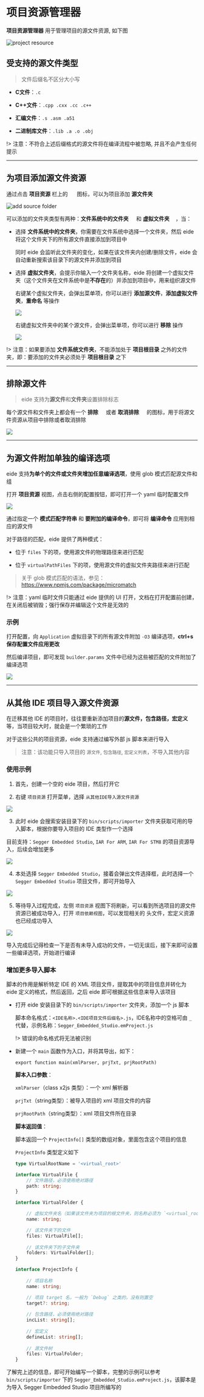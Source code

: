 # 项目资源管理器

**项目资源管理器** 用于管理项目的源文件资源, 如下图

![project resource](../img/prj_res_view.png)

## 受支持的源文件类型

> 文件后缀名不区分大小写

- **C文件**：`.c`
  
- **C++文件**：`.cpp .cxx .cc .c++`
  
- **汇编文件**：`.s .asm .a51`

- **二进制库文件**：`.lib .a .o .obj`

!> 注意：不符合上述后缀格式的源文件将在编译流程中被忽略, 并且不会产生任何提示

***

## 为项目添加源文件资源

通过点击 **项目资源** 栏上的 <img width="16px" bor src="../img/add_folder.svg"> 图标，可以为项目添加 **源文件夹**

![add source folder](../img/prj_add_folder_sel.png)

可以添加的文件夹类型有两种：**文件系统中的文件夹**<img width="16px" bor src="./icon/FolderRoot_32x.svg"> 和 **虚拟文件夹**<img width="16px" bor src="./icon/folder_virtual.svg">，当：

- 选择 **文件系统中的文件夹**，你需要在文件系统中选择一个文件夹，然后 eide 将这个文件夹下的所有源文件直接添加到项目中

  同时 eide 会监听此文件夹的变化，如果在该文件夹内创建/删除文件，eide 会自动重新搜索该目录下的源文件并添加到项目

- 选择 **虚拟文件夹**，会提示你输入一个文件夹名称，eide 将创建一个虚拟文件夹（这个文件夹在文件系统中是**不存在**的）并添加到项目中，用来组织源文件

  右键某个虚拟文件夹，会弹出菜单项，你可以进行 **添加源文件**，**添加虚拟文件夹**，**重命名** 等操作

  ![](../img/prj_vFolder_opts.png)

  右键虚拟文件夹中的某个源文件，会弹出菜单项，你可以进行 **移除** 操作

  ![](../img/prj_vFile_ops.png)

!> 注意：如果要添加 **文件系统文件夹**，不能添加处于 **项目根目录** 之外的文件夹，即：要添加的文件夹必须处于 **项目根目录** 之下

***

## 排除源文件

> eide 支持为**源文件**和**文件夹**设置排除标志

每个源文件和文件夹上都会有一个 **排除**<img width="16px" bor src="./icon/StatusNo_16x.svg"> 或者 **取消排除**<img width="16px" bor src="./icon/Add_16xMD.svg"> 的图标，用于将源文件资源从项目中排除或者取消排除

![](../img/prj_exc_file_ops.png)

***

## 为源文件附加单独的编译选项

eide 支持**为单个的文件或文件夹增加任意编译选项**，使用 glob 模式匹配源文件和组

打开 **项目资源** 视图，点击右侧的配置按钮，即可打开一个 yaml 临时配置文件

![](../img/append_build_options_for_files.png)

通过指定一个 **模式匹配字符串** 和 **要附加的编译命令**，即可将 **编译命令** 应用到相应的源文件

对于路径的匹配，eide 提供了两种模式：

 - 位于 `files` 下的项，使用源文件的物理路径来进行匹配

 - 位于 `virtualPathFiles` 下的项，使用源文件的虚拟文件夹路径来进行匹配

> 关于 glob 模式匹配的语法，参见：https://www.npmjs.com/package/micromatch

!> 注意：yaml 临时文件只能通过 eide 提供的 UI 打开，文档在打开配置前创建，在关闭后被销毁；强行保存并编辑这个文件是无效的

### 示例

打开配置，向 `Application` 虚拟目录下的所有源文件附加 `-O3` 编译选项，**ctrl+s 保存配置文件应用更改**
   
然后编译项目，即可发现 `builder.params` 文件中已经为这些被匹配的文件附加了编译选项

![](../img/append_build_options_for_files_done.png)

***

## 从其他 IDE 项目导入源文件资源

在迁移其他 IDE 的项目时，往往要重新添加项目的**源文件，包含路径，宏定义**等，当项目较大时，就会是一个繁琐的工作

对于这些公共的项目资源，eide 支持通过编写外部 js 脚本来进行导入

> 注意：该功能只导入项目的 `源文件`, `包含路径`, `宏定义列表`，不导入其他内容

### 使用示例

1. 首先，创建一个空的 eide 项目，然后打开它

2. 右键 `项目资源` 打开菜单，选择 `从其他IDE导入源文件资源`

  ![](../img/import_source/import.png)

3. 此时 eide 会搜索安装目录下的 `bin/scripts/importer` 文件夹获取可用的导入脚本，根据你要导入项目的 IDE 类型作一个选择

  目前支持：`Segger Embedded Studio`, `IAR For ARM`, `IAR For STM8` 的项目资源导入，后续会增加更多

  ![](../img/import_source/sel_importer.png)

4. 本处选择 `Segger Embedded Studio`，接着会弹出文件选择框，此时选择一个 `Segger Embedded Studio` 项目文件，即可开始导入

  ![](../img/import_source/sel_prj.png)

5. 等待导入过程完成，左侧 `项目资源` 视图下将刷新，可以看到所选项目的源文件资源已被成功导入，打开 `项目依赖视图`，可以发现相关的 头文件，宏定义资源也已经成功导入

  ![](../img/import_source/done.png)

导入完成后记得检查一下是否有未导入成功的文件，一切无误后，接下来即可设置一些编译选项，开始进行编译

### 增加更多导入脚本

脚本的作用是解析特定 IDE 的 XML 项目文件，提取其中的项目信息并转化为 eide 定义的格式，然后返回，之后 eide 即可根据这些信息来导入该项目

- 打开 eide 安装目录下的 `bin/scripts/importer` 文件夹，添加一个 js 脚本

  脚本命名格式：`<IDE名称>.<IDE项目文件后缀名>.js`，IDE名称中的空格可由 `_` 代替，示例名称：`Segger_Embedded_Studio.emProject.js`

  !> 错误的命名格式将无法被识别

- 新建一个 `main` 函数作为入口，并将其导出，如下：

  `export function main(xmlParser, prjTxt, prjRootPath)`

  **脚本入口参数**：

    `xmlParser`（class x2js 类型）：一个 xml 解析器

    `prjTxt`（string类型）：被导入项目的 xml 项目文件的内容

    `prjRootPath`（string类型）：xml 项目文件所在目录

  **脚本返回值**：
  
    脚本返回一个 `ProjectInfo[]` 类型的数组对象，里面包含这个项目的信息

    `ProjectInfo` 类型定义如下

    ```ts
    type VirtualRootName = '<virtual_root>'

    interface VirtualFile {
        // 文件路径，必须使用绝对路径
        path: string; 
    }

    interface VirtualFolder {

        // 虚拟文件夹名（如果该文件夹为项目的根文件夹，则名称必须为 `<virtual_root>`）
        name: string;               

        // 该文件夹下的文件
        files: VirtualFile[];       
        
        // 该文件夹下的子文件夹
        folders: VirtualFolder[];
    }

    interface ProjectInfo {
        
        // 项目名称
        name: string;         

        // 项目 target 名，一般为 `Debug` 之类的，没有则置空
        target?: string;      
        
        // 包含路径，必须使用绝对路径
        incList: string[];    
        
        // 宏定义
        defineList: string[]; 
        
        // 源文件树
        files: VirtualFolder; 
    }
    ```

了解完上述的信息，即可开始编写一个脚本，完整的示例可以参考 `bin/scripts/importer` 下的 `Segger_Embedded_Studio.emProject.js`，该脚本是为导入 Segger Embedded Studio 项目所编写的
